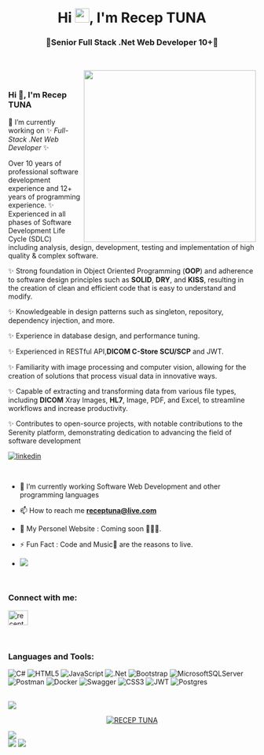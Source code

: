 <h1 align="center">Hi <img src="https://media.giphy.com/media/hvRJCLFzcasrR4ia7z/giphy.gif" width="29px">, I'm Recep TUNA</h1>
<h3 align="center">🌟Senior Full Stack .Net Web Developer 10+🌟</h3>

<br>

<p><img align="right" style="height:350px;" src="https://user-images.githubusercontent.com/74038190/219923809-b86dc415-a0c2-4a38-bc88-ad6cf06395a8.gif" alt="" /></p>

<br>


### Hi 👋, I'm Recep TUNA

🔭 I’m currently working on  ✨ _Full-Stack .Net Web Developer_ ✨

 Over 10 years of professional software development experience and 12+ years
of programming experience.
✨ Experienced in all phases of Software Development Life Cycle (SDLC)
including analysis, design, development, testing and implementation of high
quality & complex software.

✨ Strong foundation in Object Oriented Programming (**OOP**) and adherence to
software design principles such as **SOLID**, **DRY**, and **KISS**, resulting in the
creation of clean and efficient code that is easy to understand and modify.

✨ Knowledgeable in design patterns such as singleton, repository, dependency
injection, and more.

✨ Experience in database design, and performance tuning.

✨ Experienced in RESTful API,**DICOM C-Store SCU/SCP** and JWT.

✨ Familiarity with image processing and computer vision, allowing for the
creation of solutions that process visual data in innovative ways.

✨ Capable of extracting and transforming data from various file types, including **DICOM** Xray Images, **HL7**,
Image, PDF, and Excel, to streamline workflows and increase productivity.

✨ Contributes to open-source projects, with notable contributions to the Serenity
platform, demonstrating dedication to advancing the field of software
development

[![linkedin](https://img.shields.io/badge/Linkedin-000000?style=for-the-badge&logo=Linkedin&logoColor=white)](https://www.linkedin.com/in/receptuna81/)

<br>

- 🌱 I’m currently working Software Web Development and other programming languages

- 📫 How to reach me **receptuna@live.com**
  
- 🚀 My Personel Website : Coming soon 👩🏻‍💻.

- ⚡ Fun Fact : Code and Music🎵 are the reasons to live.

- [![](https://visitcount.itsvg.in/api?id=receptuna&icon=0&color=12)](https://visitcount.itsvg.in)
 
<br>

<h3 align="left">Connect with me:</h3>

<p align="left">
  <a href="https://www.linkedin.com/in/receptuna81/" target="blank"><img align="center"
      src="https://raw.githubusercontent.com/rahuldkjain/github-profile-readme-generator/master/src/images/icons/Social/linked-in-alt.svg"
      alt="receptuna" height="30" width="40" /></a>
</p>

<br>

<!-- Languages and Tools -->
<h3 align="left">Languages and Tools:</h3>
<p align="left" witdh="320" height="320">
  <img src="https://img.shields.io/badge/c%23-%23239120.svg?style=for-the-badge&amp;logo=c-sharp&amp;logoColor=white" alt="C#"> 
  <img src="https://img.shields.io/badge/html5-%23E34F26.svg?style=for-the-badge&amp;logo=html5&amp;logoColor=white" alt="HTML5"> 
  <img src="https://img.shields.io/badge/javascript-%23323330.svg?style=for-the-badge&amp;logo=javascript&amp;logoColor=%23F7DF1E" alt="JavaScript"> 
  <img src="https://img.shields.io/badge/.NET-5C2D91?style=for-the-badge&amp;logo=.net&amp;logoColor=white" alt=".Net"> 
  <img src="https://img.shields.io/badge/bootstrap-%23563D7C.svg?style=for-the-badge&amp;logo=bootstrap&amp;logoColor=white" alt="Bootstrap"> 
  <img src="https://img.shields.io/badge/Microsoft%20SQL%20Sever-CC2927?style=for-the-badge&amp;logo=microsoft%20sql%20server&amp;logoColor=white" alt="MicrosoftSQLServer"> 
  <img src="https://img.shields.io/badge/Postman-FF6C37?style=for-the-badge&amp;logo=postman&amp;logoColor=white" alt="Postman"> 
  <img src="https://img.shields.io/badge/docker-%230db7ed.svg?style=for-the-badge&amp;logo=docker&amp;logoColor=white" alt="Docker"> 
  <img src="https://img.shields.io/badge/-Swagger-%23Clojure?style=for-the-badge&amp;logo=swagger&amp;logoColor=white" alt="Swagger"> 
  <img src="https://img.shields.io/badge/css3-%231572B6.svg?style=for-the-badge&amp;logo=css3&amp;logoColor=white" alt="CSS3">  
  <img src="https://img.shields.io/badge/JWT-black?style=for-the-badge&amp;logo=JSON%20web%20tokens" alt="JWT"> 
  <img src="https://img.shields.io/badge/postgres-%23316192.svg?style=for-the-badge&amp;logo=postgresql&amp;logoColor=white" alt="Postgres">
</p>

<br>

<img src="https://user-images.githubusercontent.com/73097560/115834477-dbab4500-a447-11eb-908a-139a6edaec5c.gif"> 

<p align="center"> 
  <a href="https://github.com/ryo-ma/github-profile-trophy"><img src="https://github-profile-trophy.vercel.app/?username=receptuna&&row=1&theme=radical" alt="RECEP TUNA" /></a>
</p>

<img src="https://user-images.githubusercontent.com/73097560/115834477-dbab4500-a447-11eb-908a-139a6edaec5c.gif"> 

<br>

<img src="https://user-images.githubusercontent.com/73097560/115834477-dbab4500-a447-11eb-908a-139a6edaec5c.gif"> 



<img src="https://user-images.githubusercontent.com/73097560/115834477-dbab4500-a447-11eb-908a-139a6edaec5c.gif"> 

<br>


